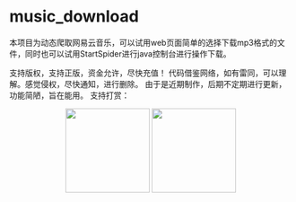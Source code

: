 # music_download
本项目为动态爬取网易云音乐，可以试用web页面简单的选择下载mp3格式的文件，同时也可以试用StartSpider进行java控制台进行操作下载。

支持版权，支持正版，资金允许，尽快充值！
代码借鉴网络，如有雷同，可以理解。感觉侵权，尽快通知，进行删除。
由于是近期制作，后期不定期进行更新，功能简陋，旨在能用。
支持打赏：
<div align=center>
<img width="150" src="https://github.com/jiangzhendong/music_download/raw/master/pic/QQ20180726-1.jpg"/>

<img width="150" src="https://github.com/jiangzhendong/music_download/raw/master/pic/QQ20180726-0.jpg"/>
</div>